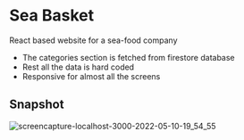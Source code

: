 # Sea Basket
React based website for a sea-food company
- The categories section is fetched from firestore database
- Rest all the data is hard coded
- Responsive for almost all the screens

## Snapshot
![screencapture-localhost-3000-2022-05-10-19_54_55](https://user-images.githubusercontent.com/72909842/167653131-81d181f3-1213-4a3c-a609-9db30ac3e304.png)
